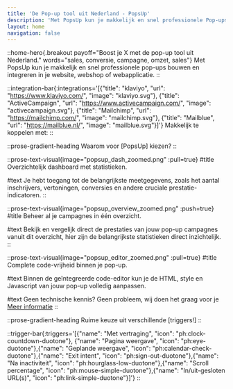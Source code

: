 ```yaml
---
title: 'De Pop-up tool uit Nederland - PopsUp'
description: 'Met PopsUp kun je makkelijk en snel professionele Pop-ups bouwen en integreren in je website, webshop of webapplicatie.'
layout: home
navigation: false
---
```


::home-hero{.breakout payoff="Boost je X met de pop-up tool uit Nederland." words="sales, conversie, campagne, omzet, sales"}
Met PopsUp kun je makkelijk en snel professionele pop-ups bouwen en integreren in je website, webshop of webapplicatie.
::

::integration-bar{:integrations='[{"title": "klaviyo", "url": "https://www.klaviyo.com/", "image": "klaviyo.svg"}, {"title": "ActiveCampaign", "url": "https://www.activecampaign.com/", "image": "activecampaign.svg"}, {"title": "Mailchimp", "url": "https://mailchimp.com/", "image": "mailchimp.svg"}, {"title": "Mailblue", "url": "https://mailblue.nl/", "image": "mailblue.svg"}]'}
Makkelijk te koppelen met:
::

::prose-gradient-heading
Waarom voor [PopsUp] kiezen?
::

::prose-text-visual{image="popsup_dash_zoomed.png" :pull=true}
#title
Overzichtelijk dashboard met statistieken.

#text
Je hebt toegang tot de belangrijkste meetgegevens, zoals het aantal inschrijvers, vertoningen, conversies en andere cruciale prestatie-indicatoren.
::

::prose-text-visual{image="popsup_overview_zoomed.png" :push=true}
#title
Beheer al je campagnes in één overzicht.

#text
Bekijk en vergelijk direct de prestaties van jouw pop-up campagnes vanuit dit overzicht, hier zijn de belangrijkste statistieken direct inzichtelijk.
::

::prose-text-visual{image="popsup_editor_zoomed.png" :pull=true}
#title
Complete code-vrijheid binnen je pop-up.

#text
Binnen de geïntegreerde code-editor kun je de HTML, style en Javascript van jouw pop-up volledig aanpassen.

#text
Geen technische kennis? Geen probleem, wij doen het graag voor je [Meer informatie](mailto:info@popsup.nl)
::

::prose-gradient-heading
Ruime keuze uit verschillende [triggers!]
::

::trigger-bar{:triggers='[{"name": "Met vertraging", "icon": "ph:clock-countdown-duotone"}, {"name": "Pagina weergave", "icon": "ph:eye-duotone"},{"name": "Geplande weergave", "icon": "ph:calendar-check-duotone"},{"name": "Exit intent", "icon": "ph:sign-out-duotone"},{"name": "Na inactiviteit", "icon": "ph:hourglass-low-duotone"},{"name": "Scroll percentage", "icon": "ph:mouse-simple-duotone"},{"name": "In/uit-gesloten URL(s)", "icon": "ph:link-simple-duotone"}]'}
::

